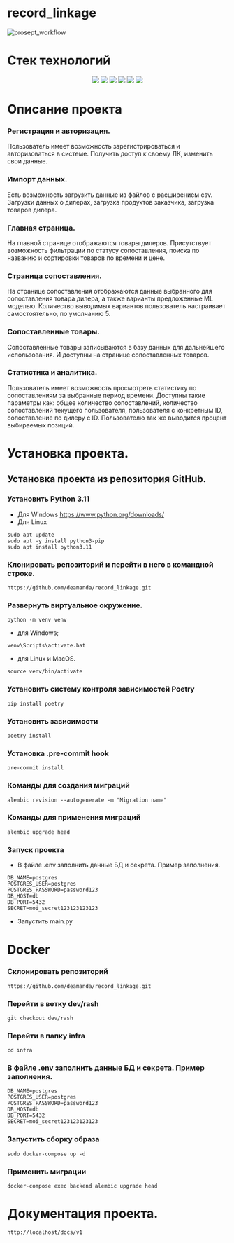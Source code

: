 # record_linkage
![prosept_workflow](https://github.com/deamanda/record_linkage/actions/workflows/prosept_workflows.yml/badge.svg?event=push)

# Стек технологий
<div id="badges" align="center">
  <img src="https://img.shields.io/badge/Python%203.11-FFD43B?style=for-the-badge&logo=python&logoColor=blue"/>
  <img src="https://img.shields.io/badge/FastAPI%20-white?style=for-the-badge&logo=fastapi&"/>
  <img src="https://img.shields.io/badge/PostgreSQL-316192?style=for-the-badge&logo=postgresql&logoColor=white"/>
  <img src="https://img.shields.io/badge/Docker-2CA5E0?style=for-the-badge&logo=docker&logoColor=white"/>
  <img src="https://img.shields.io/badge/Nginx-009639?style=for-the-badge&logo=nginx&logoColor=white"/>
  <img src="https://img.shields.io/badge/GitHub-100000?style=for-the-badge&logo=github&logoColor=white"/>
</div>

# Описание проекта

### Регистрация и авторизация.
Пользователь имеет возможность зарегистрироваться и авторизоваться в системе. Получить доступ к своему ЛК,
изменить свои данные.

### Импорт данных.
Есть возможность загрузить данные из файлов с расширением csv. Загрузки данных о дилерах, загрузка продуктов заказчика,
загрузка товаров дилера.

### Главная страница.
На главной странице отображаются товары дилеров. Присутствует возможность фильтрации по статусу сопоставления, 
поиска по названию и сортировки товаров по времени и цене.

### Страница сопоставления.
На странице сопоставления отображаются данные выбранного для сопоставления товара дилера, а также варианты предложенные
ML моделью. Количество выводимых вариантов пользователь настраивает самостоятельно, по умолчанию 5.

### Сопоставленные товары.
Сопоставленные товары записываются в базу данных для дальнейшего использования. И доступны на странице сопоставленных товаров.

### Статистика и аналитика. 
Пользователь имеет возможность просмотреть статистику по сопоставлениям за выбранные период времени. Доступны такие параметры как:
общее количество сопоставлений, количество сопоставлений текущего пользователя, пользователя с конкретным ID, сопоставление
по дилеру с ID. Пользователю так же выводится процент выбираемых позиций.

# Установка проекта.

## Установка проекта из репозитория  GitHub.
### Установить Python 3.11
- Для Windows https://www.python.org/downloads/
- Для Linux 
```
sudo apt update
sudo apt -y install python3-pip
sudo apt install python3.11
``` 
### Клонировать репозиторий и перейти в него в командной строке.
```
https://github.com/deamanda/record_linkage.git
``` 
###  Развернуть виртуальное окружение.
```
python -m venv venv

``` 
 - для Windows;
```
venv\Scripts\activate.bat
``` 
 - для Linux и MacOS.
``` 
source venv/bin/activate

``` 
### Установить систему контроля зависимостей Poetry
```
pip install poetry
``` 
### Установить зависимости
```
poetry install
``` 
### Установка .pre-commit hook
```
pre-commit install
``` 
### Команды для создания миграций
```
alembic revision --autogenerate -m "Migration name"
``` 
### Команды для применения миграций
```
alembic upgrade head
```
### Запуск проекта
- В файле .env заполнить данные БД и секрета. Пример заполнения.
```
DB_NAME=postgres
POSTGRES_USER=postgres
POSTGRES_PASSWORD=password123
DB_HOST=db
DB_PORT=5432
SECRET=moi_secret123123123123
``` 
- Запустить main.py

# Docker
### Склонировать репозиторий
```
https://github.com/deamanda/record_linkage.git
``` 
### Перейти в ветку dev/rash
```
git checkout dev/rash
``` 
### Перейти в папку infra
```
cd infra
``` 
### В файле .env заполнить данные БД и секрета. Пример заполнения.
```
DB_NAME=postgres
POSTGRES_USER=postgres
POSTGRES_PASSWORD=password123
DB_HOST=db
DB_PORT=5432
SECRET=moi_secret123123123123
``` 
### Запустить сборку образа
```
sudo docker-compose up -d
``` 

### Применить миграции
```
docker-compose exec backend alembic upgrade head
``` 
# Документация проекта.
```
http://localhost/docs/v1
``` 